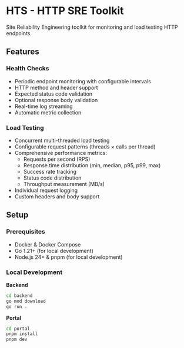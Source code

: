 # HTS - HTTP SRE Toolkit

Site Reliability Engineering toolkit for monitoring and load testing HTTP endpoints.

## Features

### Health Checks
- Periodic endpoint monitoring with configurable intervals
- HTTP method and header support
- Expected status code validation
- Optional response body validation
- Real-time log streaming
- Automatic metric collection

### Load Testing
- Concurrent multi-threaded load testing
- Configurable request patterns (threads × calls per thread)
- Comprehensive performance metrics:
  - Requests per second (RPS)
  - Response time distribution (min, median, p95, p99, max)
  - Success rate tracking
  - Status code distribution
  - Throughput measurement (MB/s)
- Individual request logging
- Custom headers and body support

## Setup

### Prerequisites
- Docker & Docker Compose
- Go 1.21+ (for local development)
- Node.js 24+ & pnpm (for local development)

### Local Development

**Backend**
```bash
cd backend
go mod download
go run .
```

**Portal**
```bash
cd portal
pnpm install
pnpm dev